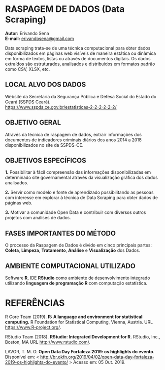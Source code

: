# RASPAGEM DE DADOS (Data Scraping)

**Autor:** Erivando Sena  
**E-mail:** erivandosena@gmail.com  

Data scraping trata-se de uma técnica computacional para obter dados disponibilizados em páginas web visíveis de maneira estática ou dinâmica em forma de textos, listas ou através de documentos digitais. Os dados extraídos são estruturados, analisados e distribuidos em formatos padrão como CSV, XLSX, etc.

## LOCAL ALVO DOS DADOS 
Website da Secretaria da Segurança Pública e Defesa Social do Estado do Ceará (SSPDS Ceará).  
https://www.sspds.ce.gov.br/estatisticas-2-2-2-2-2-2/

## OBJETIVO GERAL

Através da técnica de raspagem de dados, extrair informações dos documentos de indicadores criminais diários dos anos 2014 a 2018 disponibilizados no site da SSPDS-CE.

## OBJETIVOS ESPECÍFICOS

**1.** Possibilitar à fácil compreensão das informações disponibilizadas em determinado site governamental através da visualização gráfica dos dados analisados.

**2.** Servir como modelo e fonte de aprendizado possibilitando as pessoas com interesse em explorar à técnica de Data Scraping para obter dados de páginas web.

**3.** Motivar a comunidade Open Data e contribuir com diversos outros projetos com análises de dados.

## FASES IMPORTANTES DO MÉTODO

O processo da Raspagem de Dados é divido em cinco principais partes: 
**Coleta**, **Limpeza**, **Tratamento**, **Análise** e **Visualização** dos Dados. 

## AMBIENTE COMPUTACIONAL UTILIZADO

Software **R**, IDE **RStudio** como ambiente de desenvolvimento integrado utilizando **linguagem de programação R** com computação estatística.


# REFERÊNCIAS

R Core Team (2019). **R: A language and environment for statistical computing.** R Foundation for Statistical Computing, Vienna, Austria. URL https://www.R-project.org/.  
  
RStudio Team (2018). **RStudio: Integrated Development for R.** RStudio, Inc., Boston, MA URL http://www.rstudio.com/.  

LAVOR, T. M. O. **Open Data Day Fortaleza 2019: os highlights do evento.** Disponível em: < http://br.okfn.org/2019/04/02/open-data-day-fortaleza-2019-os-highlights-do-evento/ > Acesso em: 05 Out. 2019.